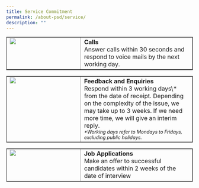 ```yaml
---
title: Service Commitment
permalink: /about-psd/service/
description: ""
---
```

<table cellpadding="10" cellspacing="0" border="1" width="100%"><tbody>
<tr>
<td valign="top" width="40%"><img src="/PSD_logo-01.png"></td>
	<td valign="top" width="60%"><strong>Calls</strong><br>Answer calls within 30 seconds and respond to voice mails by the next working day.</td>
</tr>
</tbody></table>

<table cellpadding="10" cellspacing="0" border="1" width="100%"><tbody>
<tr>
<td valign="top" width="40%"><img src="/PSD_logo-01.png"></td>
	<td valign="top" width="60%"><strong>Feedback and Enquiries</strong><br>Respond within 3 working days\* from the date of receipt. Depending on the complexity of the issue, we may take up to 3 weeks.  
If we need more time, we will give an interim reply.  
	<br><em style="font-size:80%">*Working days refer to Mondays to Fridays, excluding public holidays.</em></td>
</tr>
</tbody></table>

<table cellpadding="10" cellspacing="0" border="1" width="100%"><tbody>
<tr>
<td valign="top" width="40%"><img src="/PSD_logo-01.png"></td>
	<td valign="top" width="60%"><strong>Job Applications</strong><br>Make an offer to successful candidates within 2 weeks of the date of interview</td>
</tr>
</tbody></table>